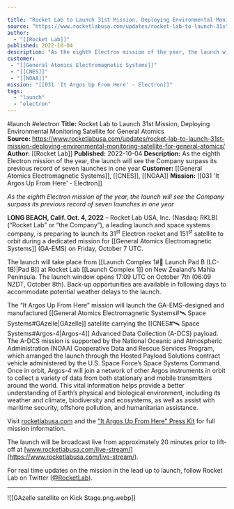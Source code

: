 ```yaml
---

title: "Rocket Lab to Launch 31st Mission, Deploying Environmental Monitoring Satellite for General Atomics  "
source: "https://www.rocketlabusa.com/updates/rocket-lab-to-launch-31st-mission-deploying-environmental-monitoring-satellite-for-general-atomics/"
author:
  - "[[Rocket Lab]]"
published: 2022-10-04
description: "As the eighth Electron mission of the year, the launch will see the Company surpass its previous record of seven launches in one year"
customer: 
 - "[[General Atomics Electromagnetic Systems]]"
 - "[[CNES]]"
 - "[[NOAA]]"
mission: "[[031 'It Argos Up From Here' - Electron]]"
tags:
  - "launch"
  - "electron"
---
```


#launch #electron
**Title:** Rocket Lab to Launch 31st Mission, Deploying Environmental Monitoring Satellite for General Atomics  
**Source:** https://www.rocketlabusa.com/updates/rocket-lab-to-launch-31st-mission-deploying-environmental-monitoring-satellite-for-general-atomics/
**Author:** [[Rocket Lab]]
**Published:** 2022-10-04
**Description:** As the eighth Electron mission of the year, the launch will see the Company surpass its previous record of seven launches in one year
**Customer:** [[General Atomics Electromagnetic Systems]], [[CNES]], [[NOAA]]
**Mission:** [[031 'It Argos Up From Here' - Electron]]

*As the eighth Electron mission of the year, the launch will see the Company surpass its previous record of seven launches in one year*

**LONG BEACH, Calif. Oct. 4, 2022** – Rocket Lab USA, Inc. (Nasdaq: RKLB) (“Rocket Lab” or “the Company”), a leading launch and space systems company, is preparing to launch its 31<sup>st</sup> Electron rocket and 151<sup>st</sup> satellite to orbit during a dedicated mission for [[General Atomics Electromagnetic Systems]] (GA-EMS) on Friday, October 7 UTC.   

The launch will take place from [[Launch Complex 1#🚀 Launch Pad B (LC-1B)|Pad B]] at Rocket Lab [[Launch Complex 1]] on New Zealand’s Mahia Peninsula. The launch window opens 17:09 UTC on October 7th (06:09 NZDT, October 8th). Back-up opportunities are available in following days to accommodate potential weather delays to the launch.

The “It Argos Up From Here” mission will launch the GA-EMS-designed and manufactured [[General Atomics Electromagnetic Systems#🛰️ Space Systems#GAzelle|GAzelle]] satellite carrying the [[CNES#🛰️ Space Systems#Argos-4|Argos-4]] Advanced Data Collection (A-DCS) payload. The A-DCS mission is supported by the National Oceanic and Atmospheric Administration (NOAA) Cooperative Data and Rescue Services Program, which arranged the launch through the Hosted Payload Solutions contract vehicle administered by the U.S. Space Force’s Space Systems Command. Once in orbit, Argos-4 will join a network of other Argos instruments in orbit to collect a variety of data from both stationary and mobile transmitters around the world. This vital information helps provide a better understanding of Earth’s physical and biological environment, including its weather and climate, biodiversity and ecosystems, as well as assist with maritime security, offshore pollution, and humanitarian assistance.

Visit [rocketlabusa.com](https://www.rocketlabusa.com/) and the ["It Argos Up From Here" Press Kit](https://www.rocketlabusa.com/missions/next-mission/) for full mission information.

The launch will be broadcast live from approximately 20 minutes prior to lift-off at [www.rocketlabusa.com/live-stream/](https://www.rocketlabusa.com/live-stream/).

For real time updates on the mission in the lead up to launch, follow Rocket Lab on Twitter ([@RocketLab](https://twitter.com/rocketlab)).

---

![[GAzelle satellite on Kick Stage.png.webp]]